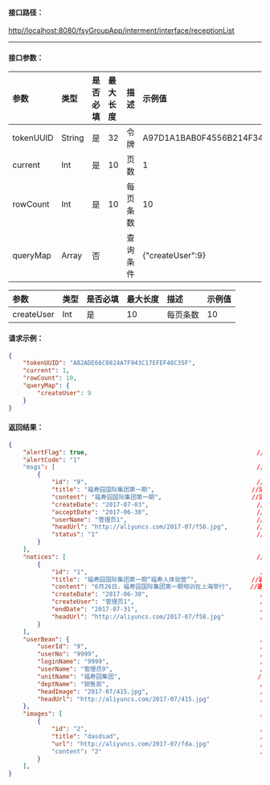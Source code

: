 #### 接口**路径：**

[http//localhost:8080/fsyGroupApp/interment/interface/receptionList](http:8080/fsyGroupApp/common/interface/appIndex)

---

#### 接口参数：

| 参数 | 类型 | 是否必填 | 最大长度 | 描述 | 示例值 |
| :--- | :--- | :--- | :--- | :--- | :--- |
| tokenUUID | String | 是 | 32 | 令牌 | A97D1A1BAB0F4556B214F34B9699F827 |
| current | Int | 是 | 10 | 页数 | 1 |
| rowCount | Int | 是 | 10 | 每页条数 | 10 |
| queryMap | Array | 否 |  | 查询条件 | {"createUser":9} |

| 参数 | 类型 | 是否必填 | 最大长度 | 描述 | 示例值 |
| :--- | :--- | :--- | :--- | :--- | :--- |
| createUser | Int | 是 | 10 | 每页条数 | 10 |

#### 请求示例：

```json
{
    "tokenUUID": "A82ADE66C0824A7F943C17EFEF46C35F",
    "current": 1,
    "rowCount": 10,
    "queryMap": {
        "createUser": 9
    }
}
```

#### 返回结果：

```json
{
    "alertFlag": true,                                               //成功标识
    "alertCode": "1"
    "msgs": [                                                        //用户消息
        {
            "id": "9",                                               //消息ID
            "title": "福寿园国际集团第一期",                           //消息标题
            "content": "福寿园国际集团第一期",                         //消息内容
            "createDate": "2017-07-03",                              //发送时间
            "acceptDate": "2017-06-30",                              //接收时间
            "userName": "管理员1",                                    //发送人
            "headUrl": "http://aliyuncs.com/2017-07/f58.jpg",        //头像
            "status": "1"                                            //消息状态 (0:未接收1:已接收)
        }
    ],
    "notices": [                                                     //通知
        {
            "id": "1",                                                //通知ID 
            "title": "福寿园国际集团第一期“福寿人体验营”",               //通知标题
            "content": "6月26日，福寿园国际集团第一期培训在上海举行",     //通知内容
            "createDate": "2017-06-30",                               //发送时间
            "createUser": "管理员1",                                   //发送人
            "endDate": "2017-07-31",                                  //截至时间
            "headUrl": "http://aliyuncs.com/2017-07/f58.jpg"          //头像
        }
    ],
    "userBean": {                                                     //用户信息
        "userId": "9",                                                //用户ID
        "userNo": "9999",                                             //用户工号
        "loginName": "9999",                                          //用户登录名称
        "userName": "管理员9",                                         //用户姓名
        "unitName": "福寿园集团",                                      //单位名称
        "deptName": "销售部",                                          //部门名称
        "headImage": "2017-07/415.jpg",                               //头像
        "headUrl": "http://aliyuncs.com/2017-07/415.jpg"              //头像显示路径
    },
    "images": [                                                       //首页图片
        {
            "id": "2",                                                //图片ID
            "title": "dasdsad",                                       //标题
            "url": "http://aliyuncs.com/2017-07/fda.jpg"              //图片路径
            "content": "2"                                            //内容
        }
    ],
}
```




